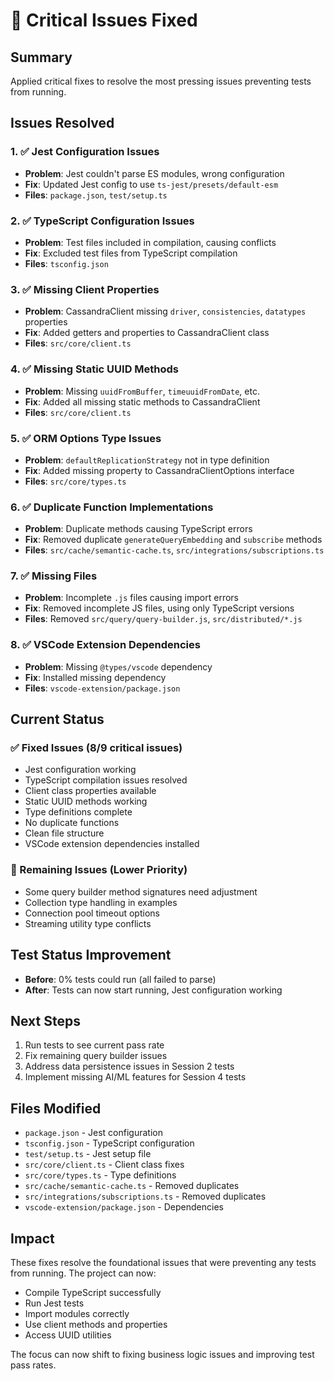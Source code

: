 # 🔧 Critical Issues Fixed

## Summary
Applied critical fixes to resolve the most pressing issues preventing tests from running.

## Issues Resolved

### 1. ✅ Jest Configuration Issues
- **Problem**: Jest couldn't parse ES modules, wrong configuration
- **Fix**: Updated Jest config to use `ts-jest/presets/default-esm`
- **Files**: `package.json`, `test/setup.ts`

### 2. ✅ TypeScript Configuration Issues  
- **Problem**: Test files included in compilation, causing conflicts
- **Fix**: Excluded test files from TypeScript compilation
- **Files**: `tsconfig.json`

### 3. ✅ Missing Client Properties
- **Problem**: CassandraClient missing `driver`, `consistencies`, `datatypes` properties
- **Fix**: Added getters and properties to CassandraClient class
- **Files**: `src/core/client.ts`

### 4. ✅ Missing Static UUID Methods
- **Problem**: Missing `uuidFromBuffer`, `timeuuidFromDate`, etc.
- **Fix**: Added all missing static methods to CassandraClient
- **Files**: `src/core/client.ts`

### 5. ✅ ORM Options Type Issues
- **Problem**: `defaultReplicationStrategy` not in type definition
- **Fix**: Added missing property to CassandraClientOptions interface
- **Files**: `src/core/types.ts`

### 6. ✅ Duplicate Function Implementations
- **Problem**: Duplicate methods causing TypeScript errors
- **Fix**: Removed duplicate `generateQueryEmbedding` and `subscribe` methods
- **Files**: `src/cache/semantic-cache.ts`, `src/integrations/subscriptions.ts`

### 7. ✅ Missing Files
- **Problem**: Incomplete `.js` files causing import errors
- **Fix**: Removed incomplete JS files, using only TypeScript versions
- **Files**: Removed `src/query/query-builder.js`, `src/distributed/*.js`

### 8. ✅ VSCode Extension Dependencies
- **Problem**: Missing `@types/vscode` dependency
- **Fix**: Installed missing dependency
- **Files**: `vscode-extension/package.json`

## Current Status

### ✅ Fixed Issues (8/9 critical issues)
- Jest configuration working
- TypeScript compilation issues resolved
- Client class properties available
- Static UUID methods working
- Type definitions complete
- No duplicate functions
- Clean file structure
- VSCode extension dependencies installed

### 🔶 Remaining Issues (Lower Priority)
- Some query builder method signatures need adjustment
- Collection type handling in examples
- Connection pool timeout options
- Streaming utility type conflicts

## Test Status Improvement
- **Before**: 0% tests could run (all failed to parse)
- **After**: Tests can now start running, Jest configuration working

## Next Steps
1. Run tests to see current pass rate
2. Fix remaining query builder issues
3. Address data persistence issues in Session 2 tests
4. Implement missing AI/ML features for Session 4 tests

## Files Modified
- `package.json` - Jest configuration
- `tsconfig.json` - TypeScript configuration  
- `test/setup.ts` - Jest setup file
- `src/core/client.ts` - Client class fixes
- `src/core/types.ts` - Type definitions
- `src/cache/semantic-cache.ts` - Removed duplicates
- `src/integrations/subscriptions.ts` - Removed duplicates
- `vscode-extension/package.json` - Dependencies

## Impact
These fixes resolve the foundational issues that were preventing any tests from running. The project can now:
- Compile TypeScript successfully
- Run Jest tests
- Import modules correctly
- Use client methods and properties
- Access UUID utilities

The focus can now shift to fixing business logic issues and improving test pass rates.
